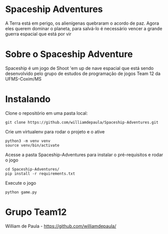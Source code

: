 Spaceship Adventures
====================
A Terra está em perigo, os alienígenas quebraram o acordo de paz. Agora eles querem dominar o planeta, para salvá-lo é 
necessário vencer a grande guerra espacial que está por vir

# Sobre o Spaceship Adventure
Spaceship é um jogo de Shoot 'em up de nave espacial que está sendo desenvolvido pelo grupo de estudos de 
programação de jogos Team 12 da UFMS-Coxim/MS

# Instalando
Clone o repositório em uma pasta local:

    git clone https://github.com/williamdepaula/Spaceship-Adventures.git
    
Crie um virtualenv para rodar o projeto e o ative
    
    python3 -m venv venv
    source venv/bin/activate
    
Acesse a pasta Spaceship-Adventures para instalar o pré-requisitos e rodar o jogo

    cd Spaceship-Adventures/
    pip install -r requirements.txt
    
Execute o jogo
    
    python game.py

# Grupo Team12

William de Paula - https://github.com/williamdepaula/


   
